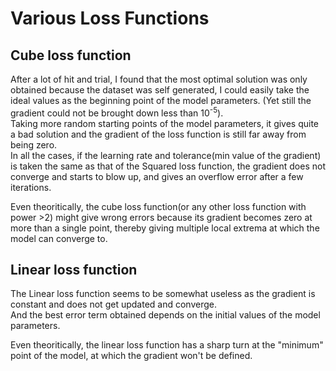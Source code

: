 # Various Loss Functions
## Cube loss function
After a lot of hit and trial, I found that the most optimal solution was only obtained because the dataset was self generated, I could easily take the ideal values as the beginning point of the model parameters. (Yet still the gradient could not be brought down less than 10<sup>-5</sup>).\
Taking more random starting points of the model parameters, it gives quite a bad solution and the gradient of the loss function is still far away from being zero.\
In all the cases, if the learning rate and tolerance(min value of the gradient) is taken the same as that of the Squared loss function, the gradient does not converge and starts to blow up, and gives an overflow error after a few iterations.

Even theoritically, the cube loss function(or any other loss function with power >2) might give wrong errors because its gradient becomes zero at more than a single point, thereby giving multiple local extrema at which the model can converge to.

## Linear loss function
The Linear loss function seems to be somewhat useless as the gradient is constant and does not get updated and converge.\
And the best error term obtained depends on the initial values of the model parameters.

Even theoritically, the linear loss function has a sharp turn at the "minimum" point of the model, at which the gradient won't be defined.